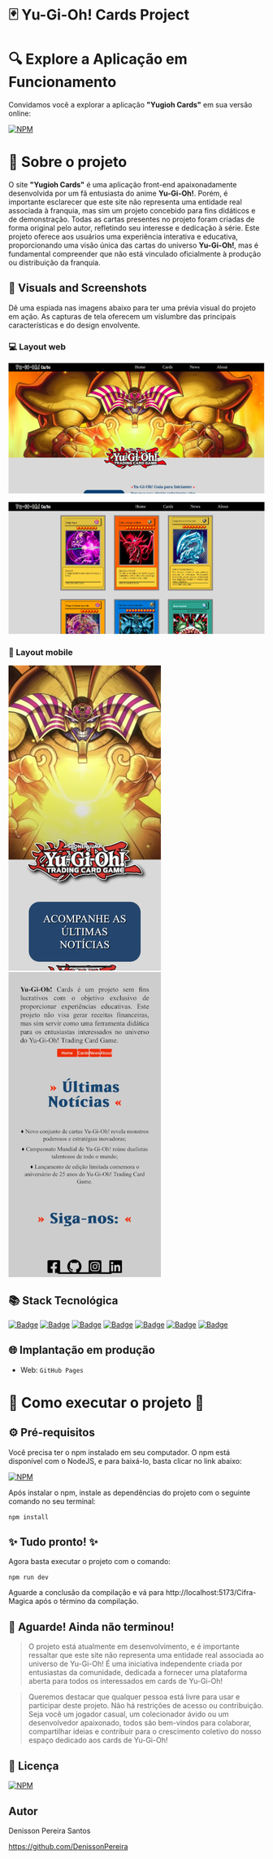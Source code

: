 # 🃏 Yu-Gi-Oh! Cards Project


# 🔍 Explore a Aplicação em Funcionamento

Convidamos você a explorar a aplicação **"Yugioh Cards"** em sua versão online: 

[![NPM](https://img.shields.io/badge/Clique%20Aqui-8A2BE2)](https://denissonpereira.github.io/yugioh-cards/)

# 📑 Sobre o projeto 

O site **"Yugioh Cards"** é uma aplicação front-end apaixonadamente desenvolvida por um fã entusiasta do anime **Yu-Gi-Oh!**. Porém, é importante esclarecer que este site não representa uma entidade real associada à franquia, mas sim um projeto concebido para fins didáticos e de demonstração. Todas as cartas presentes no projeto foram criadas de forma original pelo autor, refletindo seu interesse e dedicação à série. Este projeto oferece aos usuários uma experiência interativa e educativa, proporcionando uma visão única das cartas do universo **Yu-Gi-Oh!**, mas é fundamental compreender que não está vinculado oficialmente à produção ou distribuição da franquia.

## 📸 Visuals and Screenshots

Dê uma espiada nas imagens abaixo para ter uma prévia visual do projeto em ação. As capturas de tela oferecem um vislumbre das principais características e do design envolvente.

### 💻 Layout web
![Web 1](./public/web1.png) 

![Web 2](./public/web2.png) 

### 📱 Layout mobile
![Mobile 1](./public/mob1.jpg) ![Mobile 2](./public/mob2.jpg)

## 📚 Stack Tecnológica

[![Badge](https://img.shields.io/badge/ReactJs-v18.2.0-blue?style=flat&logo=react&logoColor=white)](https://react.dev/)
[![Badge](https://img.shields.io/badge/HTML-orange?style=flat&logo=html5&logoColor=white)](https://www.w3.org/html/)
[![Badge](https://img.shields.io/badge/Sass-purple?style=flat&logo=sass&logoColor=white)](https://sass-lang.com/)
[![Badge](https://img.shields.io/badge/TypeScript-blue?style=flat&logo=typescript&logoColor=white)](https://www.typescriptlang.org/)
[![Badge](https://img.shields.io/badge/Node.js-v21.4.0-green?style=flat&logo=node.js&logoColor=white)](https://nodejs.org/)
[![Badge](https://img.shields.io/badge/Vite%20-%238A2BE2?style=flat&logo=vite&logoColor=white)](https://vitejs.dev/)
[![Badge](https://img.shields.io/badge/React_Bootstrap-v2.9.1-purple?style=flat&logo=bootstrap&logoColor=white)](https://react-bootstrap.netlify.app/)


## 🌐 Implantação em produção

- Web: `GitHub Pages`

# 🚀 Como executar o projeto 🚀

## ⚙ Pré-requisitos

Você precisa ter o npm instalado em seu computador. O npm está disponível com o NodeJS, e para baixá-lo, basta clicar no link abaixo:

[![NPM](https://img.shields.io/npm/v/npm.svg?logo=npm)](https://nodejs.org/en) 

Após instalar o npm, instale as dependências do projeto com o seguinte comando no seu terminal:

```
npm install
```

## ✨ Tudo pronto! ✨

Agora basta executar o projeto com o comando:

```
npm run dev
```

Aguarde a conclusão da compilação e vá para http://localhost:5173/Cifra-Magica após o término da compilação.

## 🚨 Aguarde! Ainda não terminou!

>O projeto está atualmente em desenvolvimento, e é importante ressaltar que este site não representa uma entidade real associada ao universo de Yu-Gi-Oh! É uma iniciativa independente criada por entusiastas da comunidade, dedicada a fornecer uma plataforma aberta para todos os interessados em cards de Yu-Gi-Oh!

>Queremos destacar que qualquer pessoa está livre para usar e participar deste projeto. Não há restrições de acesso ou contribuição. Seja você um jogador casual, um colecionador ávido ou um desenvolvedor apaixonado, todos são bem-vindos para colaborar, compartilhar ideias e contribuir para o crescimento coletivo do nosso espaço dedicado aos cards de Yu-Gi-Oh!

## 📜 Licença

[![NPM](https://img.shields.io/npm/l/react)](https://github.com/DenissonPereira/yugioh-cards/blob/main/LICENSE) 

## Autor

Denisson Pereira Santos

https://github.com/DenissonPereira
